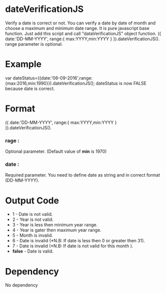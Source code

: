 # dateVerificationJS
Verify a date is correct or not. You can verify a date by date of month and choose a maximum and minimum date range.
It is pure javascript base function. Just add this script and call "dataVerificationJS" object function.
({ date:'DD-MM-YYYY', range:{ max:YYYY,min:YYYY } }).dateVerificationJS().
range parameter is optional.
# Example
var dateStatus=({date:'06-09-2016',range:{max:2016,min:1990}}).dateVerificationJS();
dateStatus is now FALSE because date is correct.
# Format
({ date:'DD-MM-YYYY', range:{ max:YYYY,min:YYYY } }).dateVerificationJS().
###  rage : 
Optional parameter. (Default value of **min** is 1970)
### date : 
Required parameter.
You need to define date as string and in correct format (DD-MM-YYYY).
# Output Code

- 1 \- Date is not valid.
- 2 \- Year is not valid.
- 3 \- Year is less then minimum year range.
- 4 \- Year is gater then maximum year range.
- 5 \- Month is invalid.
- 6 \- Date is invalid (\*N.B\: If date is less then 0 or greater then 31).
- 7 \- Date is invalid (\*N.B\: If date is not valid for this month ).
- **false** \- Date is valid.

# Dependency
No dependency
